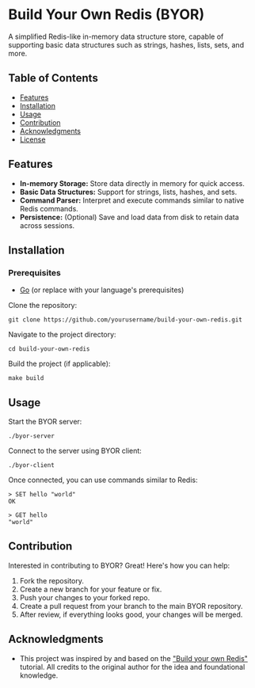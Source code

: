 # Build Your Own Redis (BYOR)

A simplified Redis-like in-memory data structure store, capable of supporting basic data structures such as strings, hashes, lists, sets, and more.

## Table of Contents

- [Features](#features)
- [Installation](#installation)
- [Usage](#usage)
- [Contribution](#contribution)
- [Acknowledgments](#acknowledgments)
- [License](#license)

## Features

- **In-memory Storage:** Store data directly in memory for quick access.
- **Basic Data Structures:** Support for strings, lists, hashes, and sets.
- **Command Parser:** Interpret and execute commands similar to native Redis commands.
- **Persistence:** (Optional) Save and load data from disk to retain data across sessions.

## Installation

### Prerequisites
- [Go](https://golang.org/dl/) (or replace with your language's prerequisites)

Clone the repository:

    git clone https://github.com/yourusername/build-your-own-redis.git

Navigate to the project directory:

    cd build-your-own-redis

Build the project (if applicable):

    make build

## Usage

Start the BYOR server:

    ./byor-server

Connect to the server using BYOR client:

    ./byor-client

Once connected, you can use commands similar to Redis:

    > SET hello "world"
    OK

    > GET hello
    "world"

## Contribution

Interested in contributing to BYOR? Great! Here's how you can help:

1. Fork the repository.
2. Create a new branch for your feature or fix.
3. Push your changes to your forked repo.
4. Create a pull request from your branch to the main BYOR repository.
5. After review, if everything looks good, your changes will be merged.

## Acknowledgments

- This project was inspired by and based on the ["Build your own Redis"](original-link-to-the-tutorial) tutorial. All credits to the original author for the idea and foundational knowledge.

